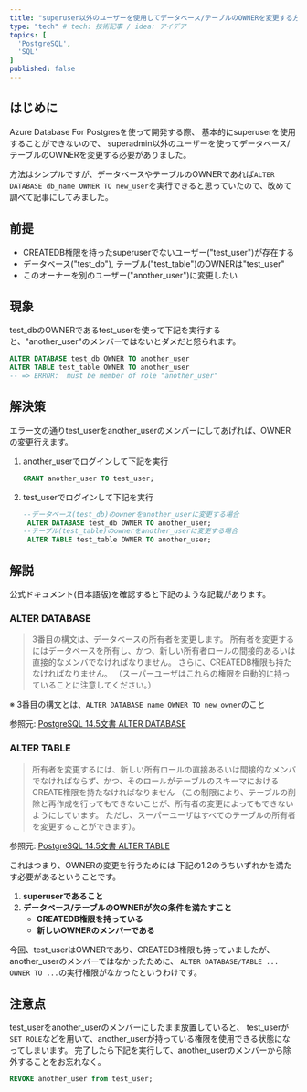 ```yaml
---
title: "superuser以外のユーザーを使用してデータベース/テーブルのOWNERを変更する方法"
type: "tech" # tech: 技術記事 / idea: アイデア
topics: [
  'PostgreSQL',
  'SQL'
]
published: false
---
```


## はじめに

Azure Database For Postgresを使って開発する際、
基本的にsuperuserを使用することができないので、
superadmin以外のユーザーを使ってデータベース/テーブルのOWNERを変更する必要がありました。

方法はシンプルですが、データベースやテーブルのOWNERであれば```ALTER DATABASE db_name OWNER TO new_user```を実行できると思っていたので、改めて調べて記事にしてみました。

## 前提

- CREATEDB権限を持ったsuperuserでないユーザー("test_user")が存在する
- データベース("test_db"), テーブル("test_table")のOWNERは"test_user"
- このオーナーを別のユーザー("another_user")に変更したい

## 現象

test_dbのOWNERであるtest_userを使って下記を実行すると、"another_user"のメンバーではないとダメだと怒られます。
```SQL
ALTER DATABASE test_db OWNER TO another_user
ALTER TABLE test_table OWNER TO another_user
-- => ERROR:  must be member of role "another_user"
```

## 解決策

エラー文の通りtest_userをanother_userのメンバーにしてあげれば、OWNERの変更行えます。

1. another_userでログインして下記を実行
    ```SQL
    GRANT another_user TO test_user;
    ```
1. test_userでログインして下記を実行
   ```SQL
   --データベース(test_db)のownerをanother_userに変更する場合
    ALTER DATABASE test_db OWNER TO another_user;
   --テーブル(test_table)のownerをanother_userに変更する場合
    ALTER TABLE test_table OWNER TO another_user;
   ```

## 解説

公式ドキュメント(日本語版)を確認すると下記のような記載があります。

### ALTER DATABASE
>3番目の構文は、データベースの所有者を変更します。 所有者を変更するにはデータベースを所有し、かつ、新しい所有者ロールの間接的あるいは直接的なメンバでなければなりません。
>さらに、CREATEDB権限も持たなければなりません。 （スーパーユーザはこれらの権限を自動的に持っていることに注意してください。）

※ 3番目の構文とは、```ALTER DATABASE name OWNER TO new_owner```のこと

参照元: [PostgreSQL 14.5文書 ALTER DATABASE](https://www.postgresql.jp/document/14/html/sql-alterdatabase.html)

### ALTER TABLE

>所有者を変更するには、新しい所有ロールの直接あるいは間接的なメンバでなければならず、かつ、そのロールがテーブルのスキーマにおけるCREATE権限を持たなければなりません 
>（この制限により、テーブルの削除と再作成を行ってもできないことが、所有者の変更によってもできないようにしています。 ただし、スーパーユーザはすべてのテーブルの所有者を変更することができます）。

参照元: [PostgreSQL 14.5文書 ALTER TABLE](https://www.postgresql.jp/document/14/html/sql-altertable.html)

これはつまり、OWNERの変更を行うためには
下記の1.2のうちいずれかを満たす必要があるということです。
1. **superuserであること**
2. **データベース/テーブルのOWNERが次の条件を満たすこと**
    - **CREATEDB権限を持っている**
    - **新しいOWNERのメンバーである**

今回、test_userはOWNERであり、CREATEDB権限も持っていましたが、another_userのメンバーではなかったために、
```ALTER DATABASE/TABLE ... OWNER TO ...```の実行権限がなかったというわけです。

## 注意点

test_userをanother_userのメンバーにしたまま放置していると、
test_userが```SET ROLE```などを用いて、another_userが持っている権限を使用できる状態になってしまいます。
完了したら下記を実行して、another_userのメンバーから除外することをお忘れなく。

```SQL
REVOKE another_user from test_user;
```